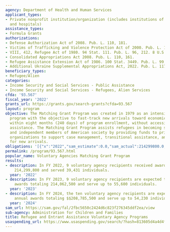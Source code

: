 ```yaml
---
agency: Department of Health and Human Services
applicant_types:
- Private nonprofit institution/organization (includes institutions of higher education
  and hospitals)
assistance_types:
- Formula Grants
authorizations:
- Defense Authorization Act of 2008. Pub. L. 110, 181.
- Victims of Trafficking and Violence Protection Act of 2000. Pub. L. 106, 386.
- VIII, 412, Refugee Act of 1980. 94 Stat. 111. Pub. L. 96, 212. 8 U.S.C. &sect; 1522(c)(1)(A).
- Consolidated Appropriations Act 2008. Pub. L. 110, 161.
- Refugee Assistance Extension Act of 1986. 100 Stat. 3449. Pub. L. 99, 605.
- Additional Ukraine Supplemental Appropriations Act, 2022. Pub. L. 117, 128.
beneficiary_types:
- Refugee/Alien
categories:
- Income Security and Social Services - Public Assistance
- Income Security and Social Services - Refugees, Alien Services
cfda: '93.567'
fiscal_year: '2022'
grants_url: https://grants.gov/search-grants?cfda=93.567
layout: program
objective: The Matching Grant Program was created in 1979 as an intensive case management
  program with the objective to fast-track new arrivals toward economic self-sufficiency
  within eight months (240 days) of program enrollment, without accessing public cash
  assistance. The Matching Grant Program assists refugees in becoming self-supporting
  and independent members of American society by providing funds to private nonprofit
  organizations to support case management, transitional assistance, and social services
  for new arrivals.
obligations: '[{"x":"2022","sam_estimate":0.0,"sam_actual":214299800.0,"usa_spending_actual":212000558.54},{"x":"2023","sam_estimate":214062500.0,"sam_actual":0.0,"usa_spending_actual":173445947.38},{"x":"2024","sam_estimate":208785500.0,"sam_actual":0.0,"usa_spending_actual":41533800.0}]'
permalink: /program/93.567.html
popular_name: Voluntary Agencies Matching Grant Program
results:
- description: In FY 2022, 9 voluntary agency recipients received awards totaling
    214,299,800 and served 39,431 individuals.
  year: '2022'
- description: In FY 2023, 9 voluntary agency recipients are expected to receive annual
    awards totaling 214,062,500 and serve up to 55,600 individuals.
  year: '2023'
- description: In FY 2024, the ten voluntary agency recipients are expected to receive
    annual awards totaling $$208,785,500 and serve up to 54,230 individuals.
  year: '2024'
sam_url: https://sam.gov/fal/2fbc5650c2424d6c823f276345ddf2ea/view
sub-agency: Administration for Children and Families
title: Refugee and Entrant Assistance Voluntary Agency Programs
usaspending_url: https://www.usaspending.gov/search/?hash=813605d4a4d4f9a5e40ac2dbc4036d69
---
```

